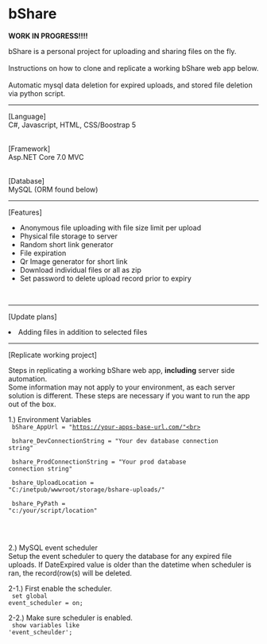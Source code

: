 # bShare

<b>WORK IN PROGRESS!!!!</b>

bShare is a personal project for uploading and sharing files on the fly.<br><br>
Instructions on how to clone and replicate a working bShare web app below.<br><br>
Automatic mysql data deletion for expired uploads, and stored file deletion via python script.<br>

<hr>

[Language] <br>
C#, Javascript, HTML, CSS/Boostrap 5 <br><br>

[Framework] <br> 
Asp.NET Core 7.0 MVC <br><br>

[Database] <br>
MySQL (ORM found below)

<hr>

[Features]<br>
- Anonymous file uploading with file size limit per upload <br>
- Physical file storage to server <br>
- Random short link generator <br>
- File expiration <br>
- Qr Image generator for short link <br>
- Download individual files or all as zip <br>
- Set password to delete upload record prior to expiry <br>

<br>
<hr>

[Update plans]<br>
<li>Adding files in addition to selected files <br>

<hr>

[Replicate working project]<br>

Steps in replicating a working bShare web app, <b>including</b> server side automation.<br>
Some information may not apply to your environment, as each server solution is different.
These steps are necessary if you want to run the app out of the box.<br>

1.) Environment Variables<br>
<code>
bShare_AppUrl = "https://your-apps-base-url.com/"<br>
<br>
bshare_DevConnectionString = "Your dev database connection string"<br>
<br>
bshare_ProdConnectionString = "Your prod database connection string"<br>
<br>
bshare_UploadLocation = "C:/inetpub/wwwroot/storage/bshare-uploads/"<br>
<br>
bshare_PyPath = "c:/your/script/location"<br>
</code>

<br>

2.) MySQL event scheduler<br>
Setup the event scheduler to query the database for any expired file uploads.
If DateExpired value is older than the datetime when scheduler is ran, 
the record(row(s) will be deleted.
<br>

2-1.) First enable the scheduler.<br>
<code>
set global event_scheduler = on;
</code>
<br>

2-2.) Make sure scheduler is enabled.<br>
<code>
show variables like 'event_scheulder';
</code>
<br>


